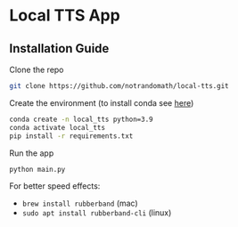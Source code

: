 # Local TTS App
## Installation Guide
Clone the repo
```bash
git clone https://github.com/notrandomath/local-tts.git
```
Create the environment (to install conda see [here](https://www.anaconda.com/docs/getting-started/miniconda/install#quickstart-install-instructions))
```bash
conda create -n local_tts python=3.9
conda activate local_tts
pip install -r requirements.txt
```
Run the app
```bash
python main.py
```
For better speed effects:
- `brew install rubberband` (mac)
- `sudo apt install rubberband-cli` (linux)
